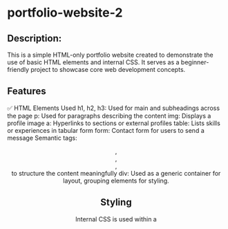 # portfolio-website-2
## Description:
This is a simple HTML-only portfolio website created to demonstrate the use of basic HTML elements and internal CSS. It serves as a beginner-friendly project to showcase core web development concepts.

## Features
✅ HTML Elements Used
h1, h2, h3: Used for main and subheadings across the page
p: Used for paragraphs describing the content
img: Displays a profile image
a: Hyperlinks to sections or external profiles
table: Lists skills or experiences in tabular form
form: Contact form for users to send a message
Semantic tags: <header>, <nav>, <section>, <footer> to structure the content meaningfully
div: Used as a generic container for layout, grouping elements for styling.

## Styling
Internal CSS is used within a <style> tag in the <head> of the HTML document.

Basic styling includes:
Font styling
Layout and spacing
Table borders
Navigation styling
footer styling
Button and input field styles

